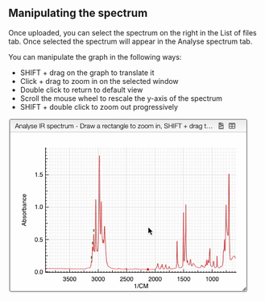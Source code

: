 ## Manipulating the spectrum

Once uploaded, you can select the spectrum on the right in the List of files tab. Once selected the spectrum will appear in the Analyse spectrum tab.

You can manipulate the graph in the following ways:
- SHIFT + drag on the graph to translate it
- Click + drag to zoom in on the selected window 
- Double click to return to default view
- Scroll the mouse wheel to rescale the y-axis of the spectrum
- SHIFT + double click to zoom out progressively

![add manipulate](manipulate.gif)